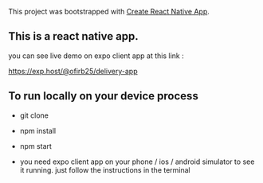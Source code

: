 This project was bootstrapped with [Create React Native App](https://github.com/react-community/create-react-native-app).

## This is a react native app.

you can see live demo on expo client app at this link : 

https://exp.host/@ofirb25/delivery-app

## To run locally on your device process

  - git clone 

  - npm install 

  - npm start
  
  
  - you need expo client app on your phone / ios / android simulator to see it running.
   just follow the instructions in the terminal